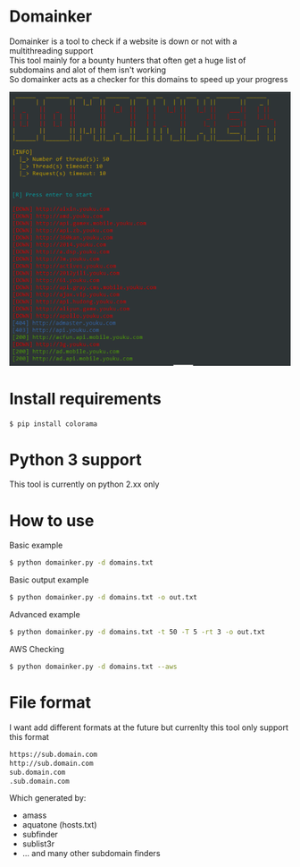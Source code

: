 # Domainker
Domainker is a tool to check if a website is down or not with a multithreading support  
This tool mainly for a bounty hunters that often get a huge list of subdomains and alot of them isn't working  
So domainker acts as a checker for this domains to speed up your progress  

![](screenshots/0.PNG)

# Install requirements
```bash
$ pip install colorama
```
# Python 3 support 
This tool is currently on python 2.xx only 


# How to use 
Basic example
```bash
$ python domainker.py -d domains.txt
```
Basic output example
```bash
$ python domainker.py -d domains.txt -o out.txt
```
Advanced example
```bash
$ python domainker.py -d domains.txt -t 50 -T 5 -rt 3 -o out.txt
```
AWS Checking
```bash
$ python domainker.py -d domains.txt --aws
```



# File format
I want add different formats at the future but currenlty this tool only support this format
```
https://sub.domain.com
http://sub.domain.com
sub.domain.com
.sub.domain.com
```
Which generated by:
- amass
- aquatone (hosts.txt)
- subfinder
- sublist3r
- ... and many other subdomain finders
